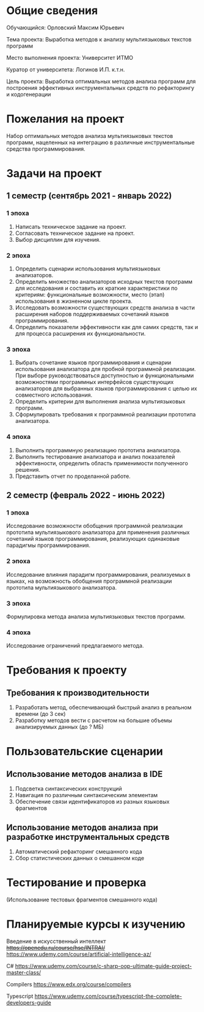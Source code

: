 # Общие сведения

Обучающийся: Орловский Максим Юрьевич

Тема проекта: Выработка методов к анализу мультиязыковых текстов программ

Место выполнения проекта: Университет ИТМО

Куратор от университета: Логинов И.П. к.т.н.

Цель проекта: Выработка оптимальных методов анализа программ для построения эффективных инструментальных средств по рефакторингу и кодогенерации 


# Пожелания на проект
Набор оптимальных методов анализа мультиязыковых текстов программ, нацеленных на интеграцию в различные инструментальные средства программирования.

# Задачи на проект
## 1 семестр (сентябрь 2021 - январь 2022)
### 1 эпоха
1.	Написать техническое задание на проект.
2.	Согласовать техническое задание на проект.
3.	Выбор дисциплин для изучения.
### 2 эпоха
1.	Определить сценарии использования мультиязыковых анализаторов.
2.	Определить множество анализаторов исходных текстов программ для исследования и составить их краткие характеристики по критериям: функциональные возможности, место (этап) использования в жизненном цикле проекта.
3.	Исследовать возможности существующих средств анализа в части расширения наборов поддерживаемых сочетаний языков программирования.
4.	Определить показатели эффективности как для самих средств, так и для процесса расширения их функциональности.
### 3 эпоха
1.	Выбрать сочетание языков программирования и сценарии использования анализатора для пробной программной реализации. При выборе руководствоваться доступностью и функциональными возможностями программных интерфейсов существующих анализаторов для выбранных языков программирования с целью их совместного использования.
2.	Определить критерии для выполнения анализа мультиязыковых программ.
3.	Сформулировать требования к программной реализации прототипа анализатора.
### 4 эпоха
1.	Выполнить программную реализацию прототипа анализатора.
2.	Выполнить тестирование анализатора и анализ показателей эффективности, определить область применимости полученного решения.
3.	Представить отчет по проделанной работе.
## 2 семестр (февраль 2022 - июнь 2022)
### 1 эпоха
Исследование возможности обобщения программной реализации прототипа мультиязыкового анализатора для применения различных сочетаний языков программирования, реализующих одинаковые парадигмы программирования.
### 2 эпоха
Исследование влияния парадигм программирования, реализуемых в языках, на возможность обобщения программной реализации прототипа мультиязыкового анализатора.
### 3 эпоха
Формулировка метода анализа мультиязыковых текстов программ.
### 4 эпоха
Исследование ограничений предлагаемого метода.

# Требования к проекту

## Требования к производительности

1. Разработать метод, обеспечивающий быстрый анализ в реальном времени (до 3 сек)
1. Разработку методов вести с расчетом на большие объемы анализируемых данных (до ? МБ)

# Пользовательские сценарии

## Использование методов анализа в IDE

1. Подсветка синтаксических конструкций 
1. Навигация по различным синтаксическим элементам
1. Обеспечение связи идентификаторов из разных языковых фрагментов

## Использование методов анализа при разработке инструментальных средств

1. Автоматический рефакторинг смешанного кода
1. Сбор статистических данных о смешанном коде

# Тестирование и проверка 

(Использование тестовых фрагментов смешанного кода)

# Планируемые курсы к изучению
Введение в искусственный интеллект ~~https://openedu.ru/course/hse/INTRAI/~~
https://www.udemy.com/course/artificial-intelligence-az/

C# https://www.udemy.com/course/c-sharp-oop-ultimate-guide-project-master-class/

Compilers https://www.edx.org/course/compilers

Typescript https://www.udemy.com/course/typescript-the-complete-developers-guide
